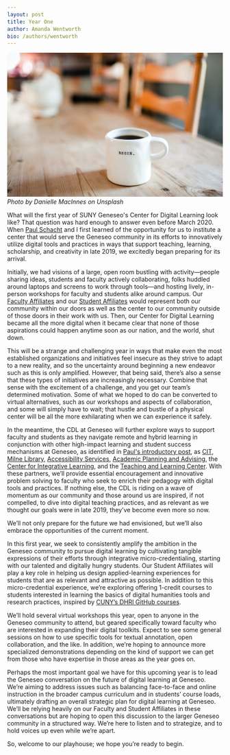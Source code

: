 ```yaml
---
layout: post
title: Year One
author: Amanda Wentworth
bio: /authors/wentworth
---
```


![](../images/begin.jpg)
*Photo by Danielle MacInnes on Unsplash*

What will the first year of SUNY Geneseo's Center for Digital Learning look like? That question was hard enough to answer even before March 2020. When [Paul Schacht](https://www.geneseo.edu/cdl/leadership) and I first learned of the opportunity for us to institute a center that would serve the Geneseo community in its efforts to innovatively utilize digital tools and practices in ways that support teaching, learning, scholarship, and creativity in late 2019, we excitedly began preparing for its arrival.

Initially, we had visions of a large, open room bustling with activity—people sharing ideas, students and faculty actively collaborating, folks huddled around laptops and screens to work through tools—and hosting lively, in-person workshops for faculty and students alike around campus. Our [Faculty Affiliates]( https://www.geneseo.edu/cdl/faculty-affiliates) and our [Student Affiliates]( https://www.geneseo.edu/cdl/student-affiliates) would represent both our community within our doors as well as the center to our community outside of those doors in their work with us. Then, our Center for Digital Learning became all the more digital when it became clear that none of those aspirations could happen anytime soon as our nation, and the world, shut down.

This will be a strange and challenging year in ways that make even the most established organizations and initiatives feel insecure as they strive to adapt to a new reality, and so the uncertainty around beginning a new endeavor such as this is only amplified. However, that being said, there’s also a sense that these types of initiatives are increasingly necessary. Combine that sense with the excitement of a challenge, and you get our team’s determined motivation. Some of what we hoped to do can be converted to virtual alternatives, such as our workshops and aspects of collaboration, and some will simply have to wait; that hustle and bustle of a physical center will be all the more exhilarating when we can experience it safely.

In the meantime, the CDL at Geneseo will further explore ways to support faculty and students as they navigate remote and hybrid learning in conjunction with other high-impact learning and student success mechanisms at Geneseo, as identified in [Paul's introductory post](https://cdl-geneseo.github.io/2020/07/27/why/), as [CIT](https://www.geneseo.edu/cit), [Milne Library](https://library.geneseo.edu/), [Accessibility Services](https://www.geneseo.edu/accessibility-office), [Academic Planning and Advising](https://www.geneseo.edu/dean_office/dean-academic-planning-advising-dapa), the [Center for Integrative Learning](https://www.geneseo.edu/cil), and the [Teaching and Learning Center](https://www.geneseo.edu/tlc). With these partners, we’ll provide essential encouragement and innovative problem solving to faculty who seek to enrich their pedagogy with digital tools and practices. If nothing else, the CDL is riding on a wave of momentum as our community and those around us are inspired, if not compelled, to dive into digital teaching practices, and as relevant as we thought our goals were in late 2019, they’ve become even more so now.

We’ll not only prepare for the future we had envisioned, but we’ll also embrace the opportunities of the current moment.

In this first year, we seek to consistently amplify the ambition in the Geneseo community to pursue digital learning by cultivating tangible expressions of their efforts through integrative micro-credentialing, starting with our talented and digitally hungry students. Our Student Affiliates will play a key role in helping us design applied-learning experiences for students that are as relevant and attractive as possible. In addition to this micro-credential experience, we’re exploring offering 1-credit courses to students interested in learning the basics of digital humanities tools and research practices, inspired by [CUNY’s DHRI GitHub courses]( https://github.com/DHRI-Curriculum).

We’ll hold several virtual workshops this year, open to anyone in the Geneseo community to attend, but geared specifically toward faculty who are interested in expanding their digital toolkits. Expect to see some general sessions on how to use specific tools for textual annotation, open collaboration, and the like. In addition, we’re hoping to announce more specialized demonstrations depending on the kind of support we can get from those who have expertise in those areas as the year goes on.

Perhaps the most important goal we have for this upcoming year is to lead the Geneseo conversation on the future of digital learning at Geneseo. We’re aiming to address issues such as balancing face-to-face and online instruction in the broader campus curriculum and in students’ course loads, ultimately drafting an overall strategic plan for digital learning at Geneseo. We’ll be relying heavily on our Faculty and Student Affiliates in these conversations but are hoping to open this discussion to the larger Geneseo community in a structured way. We’re here to listen and to strategize, and to hold voices up even while we’re apart.

So, welcome to our playhouse; we hope you’re ready to begin.

